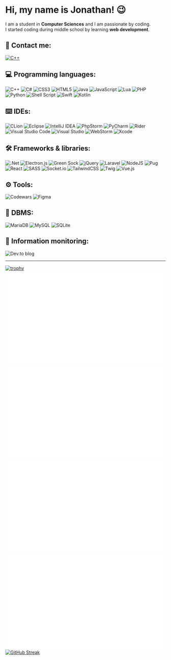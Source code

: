 # Hi, my name is Jonathan! 😉
I am a student in **Computer Sciences** and I am passionate by coding.\
I started coding during middle school by learning **web development**.

## 📱 Contact me:

[![C++](https://img.shields.io/badge/Discord-%235562EB.svg?style=for-the-badge&logo=discord&logoColor=white)](https://discordapp.com/users/705544259742466091)

## 💻 Programming languages:

![C++](https://img.shields.io/badge/c++-%2300599C.svg?style=for-the-badge&logo=c%2B%2B&logoColor=white)
![C#](https://img.shields.io/badge/c%23-%23239120.svg?style=for-the-badge&logo=c-sharp&logoColor=white)
![CSS3](https://img.shields.io/badge/css3-%231572B6.svg?style=for-the-badge&logo=css3&logoColor=white)
![HTML5](https://img.shields.io/badge/html5-%23E34F26.svg?style=for-the-badge&logo=html5&logoColor=white)
![Java](https://img.shields.io/badge/java-%23ED8B00.svg?style=for-the-badge&logo=openjdk&logoColor=white)
![JavaScript](https://img.shields.io/badge/javascript-%23323330.svg?style=for-the-badge&logo=javascript&logoColor=%23F7DF1E)
![Lua](https://img.shields.io/badge/lua-%232C2D72.svg?style=for-the-badge&logo=lua&logoColor=white)
![PHP](https://img.shields.io/badge/php-%23777BB4.svg?style=for-the-badge&logo=php&logoColor=white)
![Python](https://img.shields.io/badge/python-3670A0?style=for-the-badge&logo=python&logoColor=ffdd54)
![Shell Script](https://img.shields.io/badge/shell_script-%23121011.svg?style=for-the-badge&logo=gnu-bash&logoColor=white)
![Swift](https://img.shields.io/badge/swift-F54A2A?style=for-the-badge&logo=swift&logoColor=white)
![Kotlin](https://img.shields.io/badge/Kotlin-6277E0?logo=kotlin&logoColor=white&style=for-the-badge)

## ⌨️ IDEs:

![CLion](https://img.shields.io/badge/CLion-black?style=for-the-badge&logo=clion&logoColor=white)
![Eclipse](https://img.shields.io/badge/Eclipse-FE7A16.svg?style=for-the-badge&logo=Eclipse&logoColor=white)
![IntelliJ IDEA](https://img.shields.io/badge/IntelliJIDEA-000000.svg?style=for-the-badge&logo=intellij-idea&logoColor=white)
![PhpStorm](https://img.shields.io/badge/phpstorm-143?style=for-the-badge&logo=phpstorm&logoColor=black&color=black&labelColor=darkorchid)
![PyCharm](https://img.shields.io/badge/pycharm-143?style=for-the-badge&logo=pycharm&logoColor=black&color=black&labelColor=green)
![Rider](https://img.shields.io/badge/Rider-000000.svg?style=for-the-badge&logo=Rider&logoColor=white&color=black&labelColor=crimson)
![Visual Studio Code](https://img.shields.io/badge/Visual%20Studio%20Code-0078d7.svg?style=for-the-badge&logo=visual-studio-code&logoColor=white)
![Visual Studio](https://img.shields.io/badge/Visual%20Studio-5C2D91.svg?style=for-the-badge&logo=visual-studio&logoColor=white)
![WebStorm](https://img.shields.io/badge/webstorm-143?style=for-the-badge&logo=webstorm&logoColor=white&color=black)
![Xcode](https://img.shields.io/badge/Xcode-007ACC?style=for-the-badge&logo=Xcode&logoColor=white)

## 🛠️ Frameworks & libraries:

![.Net](https://img.shields.io/badge/.NET-5C2D91?style=for-the-badge&logo=.net&logoColor=white)
![Electron.js](https://img.shields.io/badge/Electron-191970?style=for-the-badge&logo=Electron&logoColor=white)
![Green Sock](https://img.shields.io/badge/green%20sock-88CE02?style=for-the-badge&logo=greensock&logoColor=white)
![jQuery](https://img.shields.io/badge/jquery-%230769AD.svg?style=for-the-badge&logo=jquery&logoColor=white)
![Laravel](https://img.shields.io/badge/laravel-%23FF2D20.svg?style=for-the-badge&logo=laravel&logoColor=white)
![NodeJS](https://img.shields.io/badge/node.js-6DA55F?style=for-the-badge&logo=node.js&logoColor=white)
![Pug](https://img.shields.io/badge/Pug-FFF?style=for-the-badge&logo=pug&logoColor=A86454)
![React](https://img.shields.io/badge/react-%2320232a.svg?style=for-the-badge&logo=react&logoColor=%2361DAFB)
![SASS](https://img.shields.io/badge/SASS-hotpink.svg?style=for-the-badge&logo=SASS&logoColor=white)
![Socket.io](https://img.shields.io/badge/Socket.io-black?style=for-the-badge&logo=socket.io&badgeColor=010101)
![TailwindCSS](https://img.shields.io/badge/tailwindcss-%2338B2AC.svg?style=for-the-badge&logo=tailwind-css&logoColor=white)
![Twig](https://img.shields.io/badge/Twig-AFC97E?style=for-the-badge&logoColor=white)
![Vue.js](https://img.shields.io/badge/vuejs-%2335495e.svg?style=for-the-badge&logo=vuedotjs&logoColor=%234FC08D)

## ⚙️ Tools:

![Codewars](https://img.shields.io/badge/Codewars-B1361E?style=for-the-badge&logo=codewars&logoColor=grey)
![Figma](https://img.shields.io/badge/figma-%23F24E1E.svg?style=for-the-badge&logo=figma&logoColor=white)

## 📁 DBMS:

![MariaDB](https://img.shields.io/badge/MariaDB-003545?style=for-the-badge&logo=mariadb&logoColor=white)
![MySQL](https://img.shields.io/badge/mysql-%2300f.svg?style=for-the-badge&logo=mysql&logoColor=white)
![SQLite](https://img.shields.io/badge/sqlite-%2307405e.svg?style=for-the-badge&logo=sqlite&logoColor=white)

## 🔎 Information monitoring:

![Dev.to blog](https://img.shields.io/badge/dev.to-0A0A0A?style=for-the-badge&logo=dev.to&logoColor=white)

---------

[![trophy](https://github-profile-trophy.vercel.app/?username=belicfr)](https://github.com/ryo-ma/github-profile-trophy)
![](https://raw.githubusercontent.com/belicfr/github-stats/master/generated/overview.svg#gh-dark-mode-only)
![](https://raw.githubusercontent.com/belicfr/github-stats/master/generated/overview.svg#gh-light-mode-only)
![](https://raw.githubusercontent.com/belicfr/github-stats/master/generated/languages.svg#gh-dark-mode-only)
![](https://raw.githubusercontent.com/belicfr/github-stats/master/generated/languages.svg#gh-light-mode-only)
[![GitHub Streak](https://streak-stats.demolab.com/?user=belicfr)](https://git.io/streak-stats)
